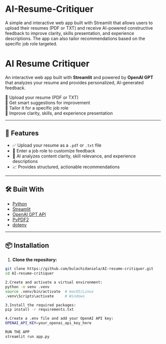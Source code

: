# AI-Resume-Critiquer
A simple and interactive web app built with Streamlit that allows users to upload their resumes (PDF or TXT) and receive AI-powered constructive feedback to improve clarity, skills presentation, and experience descriptions. The app can also tailor recommendations based on the specific job role targeted.


# AI Resume Critiquer

An interactive web app built with **Streamlit** and powered by **OpenAI GPT** that analyzes your resume and provides personalized, AI-generated feedback.

🎯 Upload your resume (PDF or TXT)  
🧠 Get smart suggestions for improvement  
💼 Tailor it for a specific job role  
📄 Improve clarity, skills, and experience presentation

---

## 🚀 Features

- ✅ Upload your resume as a `.pdf` or `.txt` file
- 🎯 Enter a job role to customize feedback
- 🤖 AI analyzes content clarity, skill relevance, and experience descriptions
- 📈 Provides structured, actionable recommendations

---

## 🛠️ Built With

- [Python](https://www.python.org/)
- [Streamlit](https://streamlit.io/)
- [OpenAI GPT API](https://platform.openai.com/)
- [PyPDF2](https://pypi.org/project/PyPDF2/)
- [dotenv](https://pypi.org/project/python-dotenv/)

---

## 📦 Installation

1. **Clone the repository:**

```bash
git clone https://github.com/bulachidaniela/AI-resume-critiquer.git
cd AI-resume-critiquer

2.Create and activate a virtual environment:
python -m venv .venv
source .venv/bin/activate  # macOS/Linux
.venv\Scripts\activate     # Windows

3.Install the required packages:
pip install -r requirements.txt

4.Create a .env file and add your OpenAI API key:
OPENAI_API_KEY=your_openai_api_key_here

RUN THE APP
streamlit run app.py
